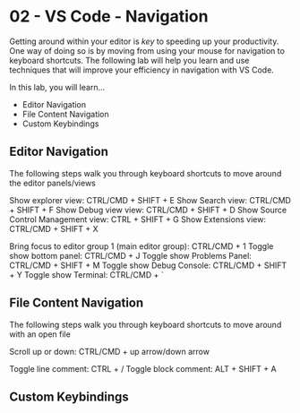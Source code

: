 # 02 - VS Code - Navigation

Getting around within your editor is _key_ to speeding up your productivity. One way of doing so is by moving from using your mouse for navigation to keyboard shortcuts. The following lab will help you learn and use techniques that will improve your efficiency in navigation with VS Code.

In this lab, you will learn...

- Editor Navigation
- File Content Navigation
- Custom Keybindings

## Editor Navigation

The following steps walk you through keyboard shortcuts to move around the editor panels/views

Show explorer view: CTRL/CMD + SHIFT + E
Show Search view: CTRL/CMD + SHIFT + F
Show Debug view view: CTRL/CMD + SHIFT + D
Show Source Control Management view: CTRL + SHIFT + G
Show Extensions view: CTRL/CMD + SHIFT + X

Bring focus to editor group 1 (main editor group): CTRL/CMD + 1
Toggle show bottom panel: CTRL/CMD + J
Toggle show Problems Panel: CTRL/CMD + SHIFT + M
Toggle show Debug Console: CTRL/CMD + SHIFT + Y
Toggle show Terminal: CTRL/CMD + `

## File Content Navigation

The following steps walk you through keyboard shortcuts to move around with an open file

Scroll up or down: CTRL/CMD + up arrow/down arrow

Toggle line comment: CTRL + /
Toggle block comment: ALT + SHIFT + A

## Custom Keybindings
